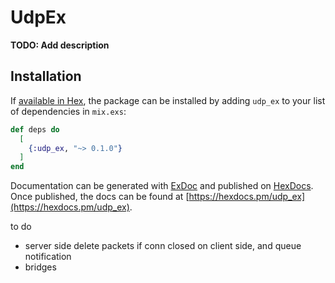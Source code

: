 # UdpEx

**TODO: Add description**

## Installation

If [available in Hex](https://hex.pm/docs/publish), the package can be installed
by adding `udp_ex` to your list of dependencies in `mix.exs`:

```elixir
def deps do
  [
    {:udp_ex, "~> 0.1.0"}
  ]
end
```

Documentation can be generated with [ExDoc](https://github.com/elixir-lang/ex_doc)
and published on [HexDocs](https://hexdocs.pm). Once published, the docs can
be found at [https://hexdocs.pm/udp_ex](https://hexdocs.pm/udp_ex).

to do
- server side delete packets if conn closed on client side, and queue notification
- bridges
